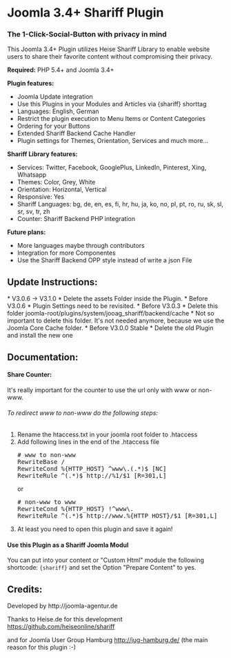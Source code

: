 <h1>Joomla 3.4+ Shariff Plugin</h1>
<h3>The 1-Click-Social-Button with privacy in mind</h3>
This Joomla 3.4+ Plugin utilizes Heise Shariff Library to enable website users to share their favorite content without compromising their privacy.

<b>Required:</b>
PHP 5.4+ and Joomla 3.4+

<b>Plugin features:</b>
* Joomla Update integration
* Use this Plugins in your Modules and Articles via {shariff} shorttag
* Languages: English, German
* Restrict the plugin execution to Menu Items or Content Categories
* Ordering for your Buttons
* Extended Shariff Backend Cache Handler
* Plugin settings for Themes, Orientation, Services and much more...

<b>Shariff Library features:</b>
* Services: Twitter, Facebook, GooglePlus, LinkedIn, Pinterest, Xing, Whatsapp
* Themes: Color, Grey, White
* Orientation: Horizontal, Vertical
* Responsive: Yes
* Shariff Languages: bg, de, en, es, fi, hr, hu, ja, ko, no, pl, pt, ro, ru, sk, sl, sr, sv, tr, zh
* Counter: Shariff Backend PHP integration
 
<b>Future plans:</b>
* More languages maybe through contributors
* Integration for more Componentes
* Use the Shariff Backend OPP style instead of write a json File

<h2>Update Instructions:</h2>
* V3.0.6 -> V3.1.0
  * Delete the assets Folder inside the Plugin.
* Before V3.0.6
  * Plugin Settings need to be revisited. 
* Before V3.0.3
  * Delete this folder joomla-root/plugins/system/jooag_shariff/backend/cache
  * Not so important to delete this folder. It's not needed anymore, because we use the Joomla Core Cache folder.
* Before V3.0.0 Stable
  * Delete the old Plugin and install the new one

<h2>Documentation:</h2>
<h4>Share Counter:</h4>
It's really important for the counter to use the url only with www or non-www.
<h6>To redirect www to non-www do the following steps:</h6>
<ol>
<li>Rename the htaccess.txt in your joomla root folder to .htaccess</li>
<li>Add following lines in the end of the .htaccess file</li>
<pre>
# www to non-www
RewriteBase /
RewriteCond %{HTTP_HOST} ^www\.(.*)$ [NC]
RewriteRule ^(.*)$ http://%1/$1 [R=301,L]
</pre>
or
<pre>
# non-www to www
RewriteCond %{HTTP_HOST} !^www\.
RewriteRule ^(.*)$ http://www.%{HTTP_HOST}/$1 [R=301,L]
</pre>
<li>At least you need to open this plugin and save it again!</li>
</code>
</ol>
</p>

<h4>Use this Plugin as a Shariff Joomla Modul</h4>
You can put into your content or "Custom Html" module the following shortcode: <code>{shariff}</code> and set the Option "Prepare Content" to yes.

<h2>Credits:</h2>
Developed by http://joomla-agentur.de

Thanks to Heise.de for this development https://github.com/heiseonline/shariff

and for Joomla User Group Hamburg http://jug-hamburg.de/ (the main reason for this plugin :-)
